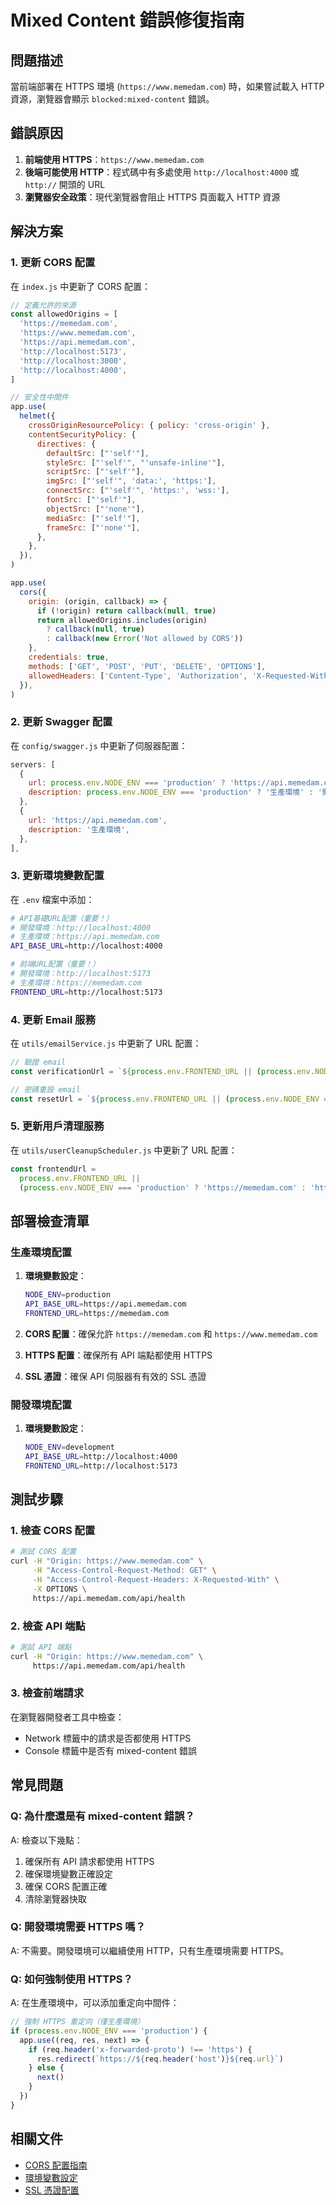 # Mixed Content 錯誤修復指南

## 問題描述

當前端部署在 HTTPS 環境 (`https://www.memedam.com`) 時，如果嘗試載入 HTTP 資源，瀏覽器會顯示 `blocked:mixed-content` 錯誤。

## 錯誤原因

1. **前端使用 HTTPS**：`https://www.memedam.com`
2. **後端可能使用 HTTP**：程式碼中有多處使用 `http://localhost:4000` 或 `http://` 開頭的 URL
3. **瀏覽器安全政策**：現代瀏覽器會阻止 HTTPS 頁面載入 HTTP 資源

## 解決方案

### 1. 更新 CORS 配置

在 `index.js` 中更新了 CORS 配置：

```javascript
// 定義允許的來源
const allowedOrigins = [
  'https://memedam.com',
  'https://www.memedam.com',
  'https://api.memedam.com',
  'http://localhost:5173',
  'http://localhost:3000',
  'http://localhost:4000',
]

// 安全性中間件
app.use(
  helmet({
    crossOriginResourcePolicy: { policy: 'cross-origin' },
    contentSecurityPolicy: {
      directives: {
        defaultSrc: ["'self'"],
        styleSrc: ["'self'", "'unsafe-inline'"],
        scriptSrc: ["'self'"],
        imgSrc: ["'self'", 'data:', 'https:'],
        connectSrc: ["'self'", 'https:', 'wss:'],
        fontSrc: ["'self'"],
        objectSrc: ["'none'"],
        mediaSrc: ["'self'"],
        frameSrc: ["'none'"],
      },
    },
  }),
)

app.use(
  cors({
    origin: (origin, callback) => {
      if (!origin) return callback(null, true)
      return allowedOrigins.includes(origin)
        ? callback(null, true)
        : callback(new Error('Not allowed by CORS'))
    },
    credentials: true,
    methods: ['GET', 'POST', 'PUT', 'DELETE', 'OPTIONS'],
    allowedHeaders: ['Content-Type', 'Authorization', 'X-Requested-With'],
  }),
)
```

### 2. 更新 Swagger 配置

在 `config/swagger.js` 中更新了伺服器配置：

```javascript
servers: [
  {
    url: process.env.NODE_ENV === 'production' ? 'https://api.memedam.com' : 'http://localhost:4000',
    description: process.env.NODE_ENV === 'production' ? '生產環境' : '開發環境',
  },
  {
    url: 'https://api.memedam.com',
    description: '生產環境',
  },
],
```

### 3. 更新環境變數配置

在 `.env` 檔案中添加：

```bash
# API基礎URL配置（重要！）
# 開發環境：http://localhost:4000
# 生產環境：https://api.memedam.com
API_BASE_URL=http://localhost:4000

# 前端URL配置（重要！）
# 開發環境：http://localhost:5173
# 生產環境：https://memedam.com
FRONTEND_URL=http://localhost:5173
```

### 4. 更新 Email 服務

在 `utils/emailService.js` 中更新了 URL 配置：

```javascript
// 驗證 email
const verificationUrl = `${process.env.FRONTEND_URL || (process.env.NODE_ENV === 'production' ? 'https://memedam.com' : 'http://localhost:3000')}/verify?token=${verificationToken}`

// 密碼重設 email
const resetUrl = `${process.env.FRONTEND_URL || (process.env.NODE_ENV === 'production' ? 'https://memedam.com' : 'http://localhost:3000')}/reset-password?token=${resetToken}`
```

### 5. 更新用戶清理服務

在 `utils/userCleanupScheduler.js` 中更新了 URL 配置：

```javascript
const frontendUrl =
  process.env.FRONTEND_URL ||
  (process.env.NODE_ENV === 'production' ? 'https://memedam.com' : 'http://localhost:3000')
```

## 部署檢查清單

### 生產環境配置

1. **環境變數設定**：

   ```bash
   NODE_ENV=production
   API_BASE_URL=https://api.memedam.com
   FRONTEND_URL=https://memedam.com
   ```

2. **CORS 配置**：確保允許 `https://memedam.com` 和 `https://www.memedam.com`

3. **HTTPS 配置**：確保所有 API 端點都使用 HTTPS

4. **SSL 憑證**：確保 API 伺服器有有效的 SSL 憑證

### 開發環境配置

1. **環境變數設定**：
   ```bash
   NODE_ENV=development
   API_BASE_URL=http://localhost:4000
   FRONTEND_URL=http://localhost:5173
   ```

## 測試步驟

### 1. 檢查 CORS 配置

```bash
# 測試 CORS 配置
curl -H "Origin: https://www.memedam.com" \
     -H "Access-Control-Request-Method: GET" \
     -H "Access-Control-Request-Headers: X-Requested-With" \
     -X OPTIONS \
     https://api.memedam.com/api/health
```

### 2. 檢查 API 端點

```bash
# 測試 API 端點
curl -H "Origin: https://www.memedam.com" \
     https://api.memedam.com/api/health
```

### 3. 檢查前端請求

在瀏覽器開發者工具中檢查：

- Network 標籤中的請求是否都使用 HTTPS
- Console 標籤中是否有 mixed-content 錯誤

## 常見問題

### Q: 為什麼還是有 mixed-content 錯誤？

A: 檢查以下幾點：

1. 確保所有 API 請求都使用 HTTPS
2. 確保環境變數正確設定
3. 確保 CORS 配置正確
4. 清除瀏覽器快取

### Q: 開發環境需要 HTTPS 嗎？

A: 不需要。開發環境可以繼續使用 HTTP，只有生產環境需要 HTTPS。

### Q: 如何強制使用 HTTPS？

A: 在生產環境中，可以添加重定向中間件：

```javascript
// 強制 HTTPS 重定向（僅生產環境）
if (process.env.NODE_ENV === 'production') {
  app.use((req, res, next) => {
    if (req.header('x-forwarded-proto') !== 'https') {
      res.redirect(`https://${req.header('host')}${req.url}`)
    } else {
      next()
    }
  })
}
```

## 相關文件

- [CORS 配置指南](./cors-configuration.md)
- [環境變數設定](./environment-variables.md)
- [SSL 憑證配置](./ssl-certificate.md)
